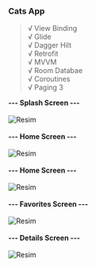 ### Cats App

>√ View Binding <br/>
√ Glide <br/>
√ Dagger Hilt <br/>
√ Retrofit <br/>
√ MVVM <br/>
√ Room Databae <br/>
√ Coroutines <br/>
√ Paging 3 <br/>


**--- Splash Screen ---** <br/><br/>
![Resim](https://github.com/Sedat-Uluisik/CatsApp/blob/master/app_images/splash_screen.PNG) <br/><br/>
**--- Home Screen ---** <br/><br/>
![Resim](https://github.com/Sedat-Uluisik/CatsApp/blob/master/app_images/home_screen.PNG) <br/><br/>
**--- Home Screen  ---** <br/><br/>
![Resim](https://github.com/Sedat-Uluisik/CatsApp/blob/master/app_images/home_screen_2.PNG) <br/><br/>
**--- Favorites Screen ---** <br/><br/>
![Resim](https://github.com/Sedat-Uluisik/CatsApp/blob/master/app_images/favorite_screen.PNG) <br/><br/>
**--- Details Screen ---** <br/><br/>
![Resim](https://github.com/Sedat-Uluisik/CatsApp/blob/master/app_images/details_screen.PNG)
